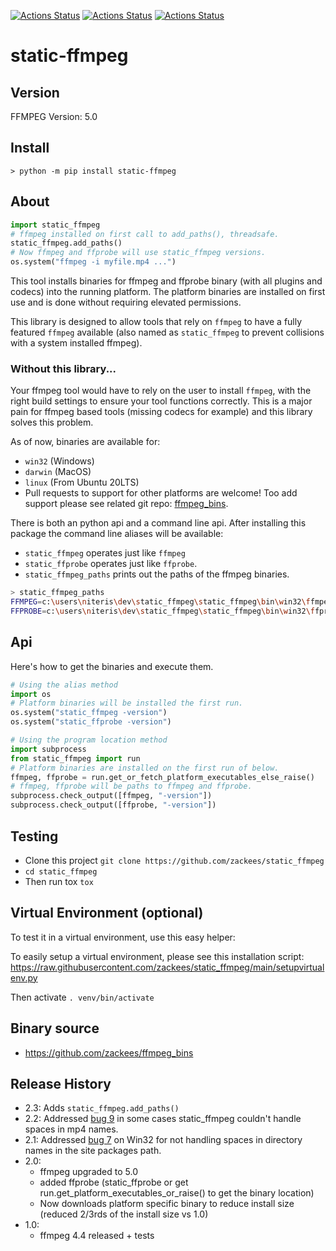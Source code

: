
[![Actions Status](https://github.com/zackees/static_ffmpeg/workflows/MacOS_Tests/badge.svg)](https://github.com/zackees/static_ffmpeg/actions/workflows/push_macos.yml)
[![Actions Status](https://github.com/zackees/static_ffmpeg/workflows/Win_Tests/badge.svg)](https://github.com/zackees/static_ffmpeg/actions/workflows/push_win.yml)
[![Actions Status](https://github.com/zackees/static_ffmpeg/workflows/Ubuntu_Tests/badge.svg)](https://github.com/zackees/static_ffmpeg/actions/workflows/push_ubuntu.yml)

# static-ffmpeg

## Version
FFMPEG Version: 5.0


## Install

```
> python -m pip install static-ffmpeg
```

## About

```py
import static_ffmpeg
# ffmpeg installed on first call to add_paths(), threadsafe.
static_ffmpeg.add_paths()
# Now ffmpeg and ffprobe will use static_ffmpeg versions.
os.system("ffmpeg -i myfile.mp4 ...")
```

This tool installs binaries for ffmpeg and ffprobe binary (with all plugins and codecs) into the running platform. The platform binaries are installed on first use and is done without requiring elevated permissions.

This library is designed to allow tools that rely on `ffmpeg` to have a fully featured `ffmpeg` available (also named as `static_ffmpeg` to prevent collisions with a system installed ffmpeg).

### Without this library...

Your ffmpeg tool would have to rely on the user to install `ffmpeg`, with the right build settings to ensure your tool functions correctly. This is a major pain for ffmpeg based tools (missing codecs for example) and this library solves this problem.

As of now, binaries are available for:
  * `win32` (Windows)
  * `darwin` (MacOS)
  * `linux` (From Ubuntu 20LTS)
  * Pull requests to support for other platforms are welcome! Too add support please see related git repo: [ffmpeg_bins](https://github.com/zackees/ffmpeg_bins).

There is both an python api and a command line api. After installing this package the command line aliases will be available:

  * `static_ffmpeg` operates just like `ffmpeg`
  * `static_ffprobe` operates just like `ffprobe`.
  * `static_ffmpeg_paths` prints out the paths of the ffmpeg binaries.

```bash
> static_ffmpeg_paths
FFMPEG=c:\users\niteris\dev\static_ffmpeg\static_ffmpeg\bin\win32\ffmpeg.exe
FFPROBE=c:\users\niteris\dev\static_ffmpeg\static_ffmpeg\bin\win32\ffprobe.exe
```



## Api

Here's how to get the binaries and execute them.

```py
# Using the alias method
import os
# Platform binaries will be installed the first run.
os.system("static_ffmpeg -version")
os.system("static_ffprobe -version")
```


```py
# Using the program location method
import subprocess
from static_ffmpeg import run
# Platform binaries are installed on the first run of below.
ffmpeg, ffprobe = run.get_or_fetch_platform_executables_else_raise()
# ffmpeg, ffprobe will be paths to ffmpeg and ffprobe.
subprocess.check_output([ffmpeg, "-version"])
subprocess.check_output([ffprobe, "-version"])
```


## Testing

  * Clone this project `git clone https://github.com/zackees/static_ffmpeg`
  * `cd static_ffmpeg`
  * Then run tox `tox`


## Virtual Environment (optional)

To test it in a virtual environment, use this easy helper:

To easily setup a virtual environment, please see this installation script:
https://raw.githubusercontent.com/zackees/static_ffmpeg/main/setupvirtualenv.py

Then activate `. venv/bin/activate`

## Binary source
  * https://github.com/zackees/ffmpeg_bins


## Release History
  * 2.3: Adds `static_ffmpeg.add_paths()`
  * 2.2: Addressed [bug 9](https://github.com/zackees/static_ffmpeg/issues/9) in some cases static_ffmpeg couldn't handle spaces in mp4 names.
  * 2.1: Addressed [bug 7](https://github.com/zackees/static_ffmpeg/issues/7) on Win32 for not handling spaces in directory names in the site packages path.
  * 2.0:
    * ffmpeg upgraded to 5.0
    * added ffprobe (static_ffprobe or get run.get_platform_executables_or_raise() to get the binary location)
    * Now downloads platform specific binary to reduce install size (reduced 2/3rds of the install size vs 1.0)
  * 1.0:
    * ffmpeg 4.4 released + tests
